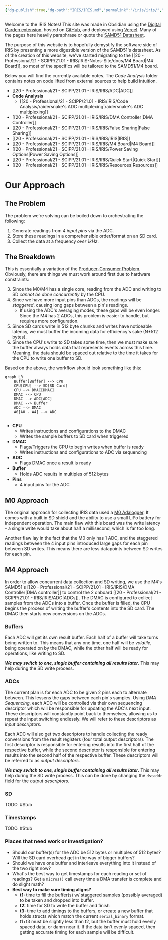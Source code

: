 ```yaml
---
{"dg-publish":true,"dg-path":"IRIS/IRIS.md","permalink":"/iris/iris/","tags":["gardenEntry"],"noteIcon":"","created":"2024-08-23T14:09:13.301-07:00","updated":"2024-10-10T13:47:38.005-07:00"}
---
```


Welcome to the IRIS Notes! This site was made in Obsidian using the [Digital Garden extension](https://dg-docs.ole.dev/), hosted on [GitHub](https://github.com/Baron-Paelen/iris-notes-site), and deployed using [Vercel](https://vercel.com). Many of the pages here heavily paraphrase or quote the [SAMD51 Datasheet](https://ww1.microchip.com/downloads/aemDocuments/documents/MCU32/ProductDocuments/DataSheets/SAM-D5x-E5x-Family-Data-Sheet-DS60001507.pdf).

The purpose of this website is to hopefully demystify the software side of IRIS by presenting a more digestible version of the SAMD51's datasheet. As of the creation of this website, we've started migrating to the [[20 - Professional/21 - SCIPP/21.01 - IRIS/IRIS-Notes-Site/docs/M4 Board\|M4 Board]], so most of the specifics will be tailored to the SAMD51/M4 board. 

Below you will find the currently available notes. The *Code Analysis* folder contains notes on code lifted from external sources to help build intuition.


- [[20 - Professional/21 - SCIPP/21.01 - IRIS/IRIS/ADC\|ADC]]
- **Code Analysis**
    - [[20 - Professional/21 - SCIPP/21.01 - IRIS/IRIS/Code Analysis/raidersnake's ADC multiplexing\|raidersnake's ADC multiplexing]]
- [[20 - Professional/21 - SCIPP/21.01 - IRIS/IRIS/DMA Controller\|DMA Controller]]
- [[20 - Professional/21 - SCIPP/21.01 - IRIS/IRIS/False Sharing\|False Sharing]]
- [[20 - Professional/21 - SCIPP/21.01 - IRIS/IRIS/IRIS\|IRIS]]
- [[20 - Professional/21 - SCIPP/21.01 - IRIS/IRIS/M4 Board\|M4 Board]]
- [[20 - Professional/21 - SCIPP/21.01 - IRIS/IRIS/Power Saving Options\|Power Saving Options]]
- [[20 - Professional/21 - SCIPP/21.01 - IRIS/IRIS/Quick Start\|Quick Start]]
- [[20 - Professional/21 - SCIPP/21.01 - IRIS/IRIS/Resources\|Resources]]



# Our Approach
## The Problem
The problem we're solving can be boiled down to orchestrating the following:
1. Generate readings from *4 input pins* via the ADC.
2. Store these readings in a comprehensible order/format on an SD card.
3. Collect the data at a frequency *over 1kHz*.

## The Breakdown
This is essentially a variation of the [Producer-Consumer Problem](https://en.wikipedia.org/wiki/Producer%E2%80%93consumer_problem). Obviously, there are things we must work around first due to hardware constraints:

3. Since the M0/M4 has a single core, reading from the ADC and writing to SD *cannot be done concurrently* by the CPU.
4. Since we have more input pins than ADCs, the readings will be *staggered*, causing long gaps between a pin's readings.
	- If using the ADC's averaging modes, these gaps will be even longer. Since the M4 has 2 ADCs, this problem is easier to handle, but requires more configuration.
5. Since SD cards write in 512 byte chunks and writes have noticeable latency, we must buffer the incoming data for efficiency's sake (N\*512 bytes).
6. Since the CPU's write to SD takes some time, then we must make sure the buffer always holds data that represents events across this time. Meaning, the data should be spaced out relative to the time it takes for the CPU to write one buffer to SD.

Based on the above, the workflow should look something like this:
```mermaid
graph LR
    Buffer[Buffer] --> CPU
    CPU[CPU] --> SD[SD Card]
    CPU --> DMAC[DMAC]
    DMAC --> CPU
    DMAC --> ADC[ADC]
    DMAC --> Buffer
    ADC --> DMAC
    A0[A0 - A4] --> ADC 


```
- **CPU**
	- Writes instructions and configurations to the DMAC
	- Writes the sample buffers to SD card when triggered
- **DMAC**
	- Flags/Triggers the CPU to begin writes when buffer is ready
	- Writes instructions and configurations to ADC via sequencing
- **ADC**
	- Flags DMAC once a result is ready
- **Buffer**
	- Holds ADC results in multiples of 512 bytes
- **Pins**
	- 4 input pins for the ADC
## M0 Approach
The original approach for collecting IRIS data used a [M0 Adalogger](https://www.adafruit.com/product/2796). It comes with a built in SD shield and the ability to use a small LiPo battery for independent operation. The main flaw with this board was the write latency - a single write would take about half a millisecond, which is far too long. 

Another flaw lay in the fact that the M0 only has 1 ADC, and the staggered readings between the 4 input pins introduced large gaps for each pin between SD writes. This means there are less datapoints between SD writes for each pin.

## M4 Approach
In order to allow concurrent data collection and SD writing, we use the M4's SAMD51's [[20 - Professional/21 - SCIPP/21.01 - IRIS/IRIS/DMA Controller\|DMA controller]] to control the 2 onboard [[20 - Professional/21 - SCIPP/21.01 - IRIS/IRIS/ADC\|ADCs]]. The DMAC is configured to collect samples from the ADCs into a buffer. Once the buffer is filled, the CPU begins the process of writing the buffer's contents into the SD card. The DMAC then starts new conversions on the ADCs.

### Buffers
Each ADC will get its own result buffer. Each half of a buffer will take turns being written to. This means that any one time, one half will be *volatile*, being operated on by the DMAC, while the other half will be ready for operations, like writing to SD.

***We may switch to one, single buffer containing all results later.*** This may help during the SD write process.
### ADCs
The current plan is for each ADC to be given 2 pins each to alternate between. This lessens the gaps between each pin's samples. Using *DMA Sequencing*, each ADC will be controlled via their own sequencing descriptor which will be responsible for updating the ADC's next input. These descriptors will constantly point back to themselves, allowing us to repeat the input switching endlessly. We will refer to these descriptors as *input descriptors.*

Each ADC will also get two descriptors to handle collecting the ready conversions from the result registers (four total output descriptors). The first descriptor is responsible for entering results into the first half of the respective buffer, while the second descriptor is responsible for entering results into the second half of the respective buffer. These descriptors will be referred to as *output descriptors*.

***We may switch to one, single buffer containing all results later.*** This may help during the SD write process. This can be done by changing the `dstaddr` field for the *output descriptors*.

### SD
TODO. #Stub 

### Timestamps
TODO. #Stub 

### Places that need work or investigation?
- Should our buffer(s) for the ADC be 512 bytes or multiples of 512 bytes? Will the SD card overhead get in the way of bigger buffers?
- Should we have one buffer and interleave everything into it instead of the two right now?
- What's the best way to get timestamps for each reading or set of readings? Get a `micros()` call every time a DMA transfer is complete and do slight math? 
- **Best way to make sure timing aligns?** 
	- **t1:** time to fill the buffer(s) w/ staggered samples (possibly averaged) to be taken and dropped into buffer. 
	- **t2:** time for SD to write the buffer and finish
	- **t3:** time to add timings to the buffers, or create a new buffer that holds structs which match the current `serial_binary` format.
	- t1+t3 must be slightly less than t2, but the buffer must hold evenly spaced data, or damn near it. If the data isn't evenly spaced, then getting accurate timing for each sample will be difficult.